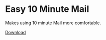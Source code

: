 # Easy 10 Minute Mail

Makes using 10 minute Mail more comfortable.

[Download](https://raw.githubusercontent.com/OpenByteDev/Userscripts/master/Easy_10_Minute_Mail/Easy_10_Minute_Mail.user.js)